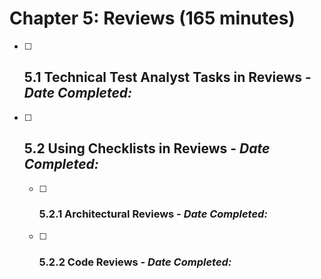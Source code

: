 # Chapter 5: Reviews (165 minutes)

- [ ] ## 5.1 Technical Test Analyst Tasks in Reviews - _Date Completed:_
- [ ] ## 5.2 Using Checklists in Reviews - _Date Completed:_
  - [ ] ### 5.2.1 Architectural Reviews - _Date Completed:_
  - [ ] ### 5.2.2 Code Reviews - _Date Completed:_
